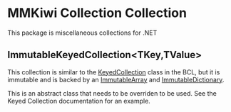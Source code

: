 # MMKiwi Collection Collection

This package is miscellaneous collections for .NET

## ImmutableKeyedCollection<TKey,TValue>

This collection is similar to the [KeyedCollection](https://learn.microsoft.com/en-us/dotnet/api/system.collections.objectmodel.keyedcollection-2)
class in the BCL, but it is immutable and is backed by an [ImmutableArray](https://learn.microsoft.com/en-us/dotnet/api/system.collections.immutable.immutablearray-1)
and [ImmutableDictionary](https://learn.microsoft.com/en-us/dotnet/api/system.collections.immutable.immutabledictionary-2).

This is an abstract class that needs to be overriden to be used. See the Keyed Collection documentation for an example.